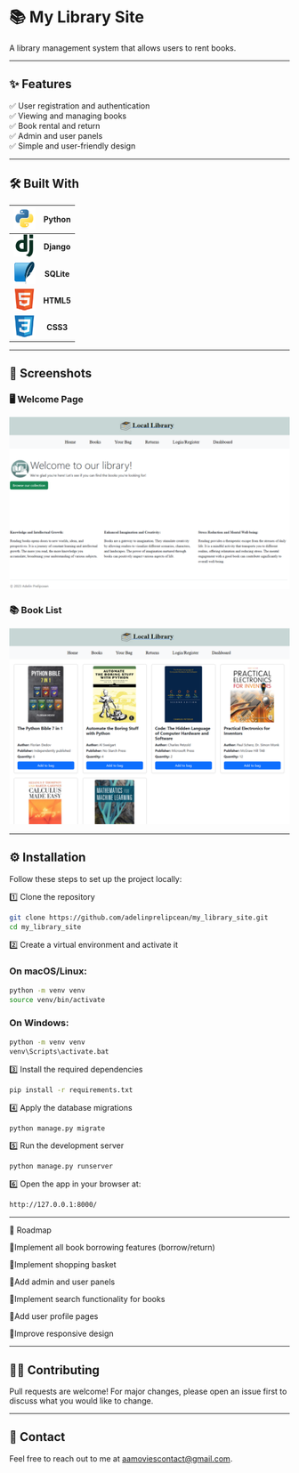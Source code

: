 # 📚 My Library Site

A library management system that allows users to rent books.

---

## ✨ Features

✅ User registration and authentication  
✅ Viewing and managing books  
✅ Book rental and return  
✅ Admin and user panels  
✅ Simple and user-friendly design  

---

## 🛠️ Built With

| <img src="screenshots/python.png" width="40"/> | **Python** |
| :---: | :---: |
| <img src="screenshots/django.png" width="40"/> | **Django** |
| <img src="screenshots/sqlite.png" width="40"/> | **SQLite** |
| <img src="screenshots/html.png" width="40"/> | **HTML5** |
| <img src="screenshots/css.png" width="40"/> | **CSS3** |

---

## 📸 Screenshots

### 🖥️ Welcome Page
![Dashboard Screenshot](screenshots/home.png)
### 📚 Book List
![Dashboard Screenshot](screenshots/books.png)

---

## ⚙️ Installation

Follow these steps to set up the project locally:

1️⃣ Clone the repository
```bash
git clone https://github.com/adelinprelipcean/my_library_site.git
cd my_library_site
```

2️⃣ Create a virtual environment and activate it
### On macOS/Linux:
```bash
python -m venv venv
source venv/bin/activate
```
### On Windows:
```bash
python -m venv venv
venv\Scripts\activate.bat
```
3️⃣ Install the required dependencies
```bash
pip install -r requirements.txt
```
4️⃣ Apply the database migrations
```bash
python manage.py migrate
```
5️⃣ Run the development server
```bash
python manage.py runserver
```
6️⃣ Open the app in your browser at:
```bash
http://127.0.0.1:8000/
```

---

🔮 Roadmap

 🔧Implement all book borrowing features (borrow/return)

 🔧Implement shopping basket

 🔧Add admin and user panels

 🔧Implement search functionality for books

 🔧Add user profile pages

 🔧Improve responsive design

 ---

## 🤝🏻 Contributing
Pull requests are welcome! For major changes, please open an issue first to discuss what you would like to change.

---

## 📧 Contact
Feel free to reach out to me at aamoviescontact@gmail.com.
